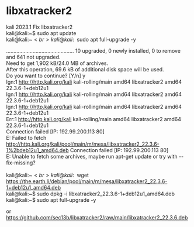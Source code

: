 # libxatracker2
kali 2023.1  Fix  libxatracker2<br>
kali@kali:~$ sudo apt update<br>
kali@kali:~$<br>
kali@kali:~$ sudo apt full-upgrade -y<br>

..............................................
10 upgraded, 0 newly installed, 0 to remove and 641 not upgraded.<br>
Need to get 1,902 kB/24.0 MB of archives.<br>
After this operation, 69.6 kB of additional disk space will be used.<br>
Do you want to continue? [Y/n] y<br>
Ign:1 http://http.kali.org/kali kali-rolling/main amd64 libxatracker2 amd64 22.3.6-1+deb12u1<br>
Ign:1 http://http.kali.org/kali kali-rolling/main amd64 libxatracker2 amd64 22.3.6-1+deb12u1<br>
Ign:1 http://http.kali.org/kali kali-rolling/main amd64 libxatracker2 amd64 22.3.6-1+deb12u1<br>
Err:1 http://http.kali.org/kali kali-rolling/main amd64 libxatracker2 amd64 22.3.6-1+deb12u1<br>
  Connection failed [IP: 192.99.200.113 80]<br>
E: Failed to fetch http://http.kali.org/kali/pool/main/m/mesa/libxatracker2_22.3.6-1%2bdeb12u1_amd64.deb  Connection failed [IP: 192.99.200.113 80]<br>
E: Unable to fetch some archives, maybe run apt-get update or try with --fix-missing?<br>
<br>
kali@kali:~$<br>
kali@kali:~$ wget https://the.earth.li/debian/pool/main/m/mesa/libxatracker2_22.3.6-1+deb12u1_amd64.deb<br>
kali@kali:~$ sudo dpkg -i libxatracker2_22.3.6-1+deb12u1_amd64.deb<br>
kali@kali:~$ sudo apt full-upgrade -y<br>

or <br>
https://github.com/sec13b/libxatracker2/raw/main/libxatracker2_22.3.6.deb<br>

